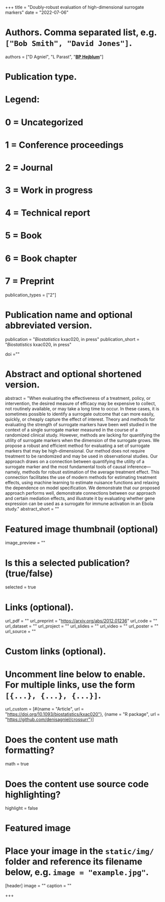 +++
title = "Doubly-robust evaluation of high-dimensional surrogate markers"
date = "2022-07-06"

# Authors. Comma separated list, e.g. `["Bob Smith", "David Jones"]`.
authors = ["D Agniel", "L Parast", "<u>**BP Hejblum**</u>"]
# Publication type.
# Legend:
# 0 = Uncategorized
# 1 = Conference proceedings
# 2 = Journal
# 3 = Work in progress
# 4 = Technical report
# 5 = Book
# 6 = Book chapter
# 7 = Preprint
publication_types = ["2"]

# Publication name and optional abbreviated version.
publication = "*Biostatistics* kxac020, in press"
publication_short = "*Biostatistics*  kxac020, in press"

doi =""

# Abstract and optional shortened version.
abstract = "When evaluating the effectiveness of a treatment, policy, or intervention, the desired measure of efficacy may be expensive to collect, not routinely available, or may take a long time to occur. In these cases, it is sometimes possible to identify a surrogate outcome that can more easily, quickly, or cheaply capture the effect of interest. Theory and methods for evaluating the strength of surrogate markers have been well studied in the context of a single surrogate marker measured in the course of a randomized clinical study. However, methods are lacking for quantifying the utility of surrogate markers when the dimension of the surrogate grows. We propose a robust and efficient method for evaluating a set of surrogate markers that may be high-dimensional. Our method does not require treatment to be randomized and may be used in observational studies. Our approach draws on a connection between quantifying the utility of a surrogate marker and the most fundamental tools of causal inference—namely, methods for robust estimation of the average treatment effect. This connection facilitates the use of modern methods for estimating treatment effects, using machine learning to estimate nuisance functions and relaxing the dependence on model specification. We demonstrate that our proposed approach performs well, demonstrate connections between our approach and certain mediation effects, and illustrate it by evaluating whether gene expression can be used as a surrogate for immune activation in an Ebola study."
abstract_short = ""

# Featured image thumbnail (optional)
image_preview = ""

# Is this a selected publication? (true/false)
selected = true

# Links (optional).
url_pdf = ""
url_preprint = "https://arxiv.org/abs/2012.01236"
url_code = ""
url_dataset = ""
url_project = ""
url_slides = ""
url_video = ""
url_poster = ""
url_source = ""

# Custom links (optional).
# Uncomment line below to enable. For multiple links, use the form `[{...}, {...}, {...}]`.
url_custom = [#{name = "Article", url = "https://doi.org/10.1093/biostatistics/kxac020"}, 
{name = "R package", url = "https://github.com/denisagniel/crossurr"}]


# Does the content use math formatting?
math = true

# Does the content use source code highlighting?
highlight = false

# Featured image
# Place your image in the `static/img/` folder and reference its filename below, e.g. `image = "example.jpg"`.
[header]
image = ""
caption = ""

+++

